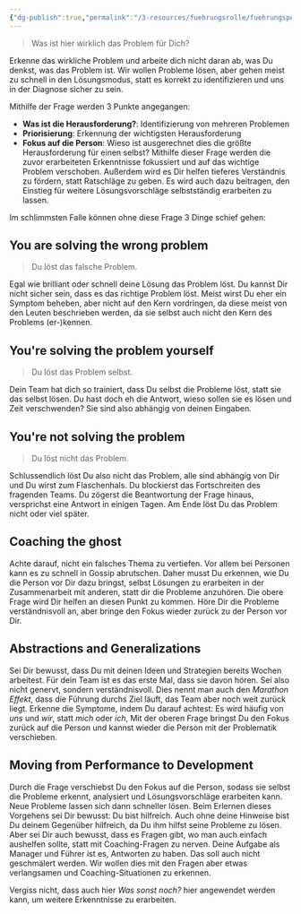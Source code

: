 ```yaml
---
{"dg-publish":true,"permalink":"/3-resources/fuehrungsrolle/fuehrungspersoenlichkeit/the-coaching-habit-von-michael-stanier/the-focus-question-whats-the-real-challenge-here-for-you/","title":"The Focus Question: What's the real challenge here for you?","created":"2024-12-08T22:56:59.495+01:00","updated":"2024-12-08T23:31:37.473+01:00"}
---
```



> Was ist hier wirklich das Problem für Dich?

Erkenne das wirkliche Problem und arbeite dich nicht daran ab, was Du denkst, was das Problem ist. Wir wollen Probleme lösen, aber gehen meist zu schnell in den Lösungsmodus, statt es korrekt zu identifizieren und uns in der Diagnose sicher zu sein.

Mithilfe der Frage werden 3 Punkte angegangen:
- **Was ist die Herausforderung?**: Identifizierung von mehreren Problemen
- **Priorisierung**: Erkennung der wichtigsten Herausforderung
- **Fokus auf die Person**: Wieso ist ausgerechnet dies die größte Herausforderung für einen selbst?
Mithilfe dieser Frage werden die zuvor erarbeiteten Erkenntnisse fokussiert und auf das wichtige Problem verschoben. Außerdem wird es Dir helfen tieferes Verständnis zu fördern, statt Ratschläge zu geben. Es wird auch dazu beitragen, den Einstieg für weitere Lösungsvorschläge selbstständig erarbeiten zu lassen.

Im schlimmsten Falle können ohne diese Frage 3 Dinge schief gehen:

## You are solving the wrong problem

> Du löst das falsche Problem.

Egal wie brilliant oder schnell deine Lösung das Problem löst. Du kannst Dir nicht sicher sein, dass es das richtige Problem löst. Meist wirst Du eher ein Symptom beheben, aber nicht auf den Kern vordringen, da diese meist von den Leuten beschrieben werden, da sie selbst auch nicht den Kern des Problems (er-)kennen.

## You're solving the problem yourself

> Du löst das Problem selbst.

Dein Team hat dich so trainiert, dass Du selbst die Probleme löst, statt sie das selbst lösen. Du hast doch eh die Antwort, wieso sollen sie es lösen und Zeit verschwenden? Sie sind also abhängig von deinen Eingaben.

## You're not solving the problem

> Du löst nicht das Problem.

Schlussendlich löst Du also nicht das Problem, alle sind abhängig von Dir und Du wirst zum Flaschenhals. Du blockierst das Fortschreiten des fragenden Teams. Du zögerst die Beantwortung der Frage hinaus, versprichst eine Antwort in einigen Tagen. Am Ende löst Du das Problem nicht oder viel später.

## Coaching the ghost

Achte darauf, nicht ein falsches Thema zu vertiefen. Vor allem bei Personen kann es zu schnell in Gossip abrutschen. Daher musst Du erkennen, wie Du die Person vor Dir dazu bringst, selbst Lösungen zu erarbeiten in der Zusammenarbeit mit anderen, statt dir die Probleme anzuhören. Die obere Frage wird Dir helfen an diesen Punkt zu kommen. Höre Dir die Probleme verständnisvoll an, aber bringe den Fokus wieder zurück zu der Person vor Dir.

## Abstractions and Generalizations

Sei Dir bewusst, dass Du mit deinen Ideen und Strategien bereits Wochen arbeitest. Für dein Team ist es das erste Mal, dass sie davon hören. Sei also nicht genervt, sondern verständnisvoll. Dies nennt man auch den *Marathon Effekt*, dass die Führung durchs Ziel läuft, das Team aber noch weit zurück liegt. Erkenne die Symptome, indem Du darauf achtest: Es wird häufig von *uns* und *wir*, statt *mich* oder *ich*,
Mit der oberen Frage bringst Du den Fokus zurück auf die Person und kannst wieder die Person mit der Problematik verschieben.

## Moving from Performance to Development

Durch die Frage verschiebst Du den Fokus auf die Person, sodass sie selbst die Probleme erkennt, analysiert und Lösungsvorschläge erarbeiten kann. Neue Probleme lassen sich dann schneller lösen.
Beim Erlernen dieses Vorgehens sei Dir bewusst: Du bist hilfreich. Auch ohne deine Hinweise bist Du deinem Gegenüber hilfreich, da Du ihm hilfst seine Probleme zu lösen. Aber sei Dir auch bewusst, dass es Fragen gibt, wo man auch einfach aushelfen sollte, statt mit Coaching-Fragen zu nerven. Deine Aufgabe als Manager und Führer ist es, Antworten zu haben. Das soll auch nicht geschmälert werden. Wir wollen dies mit den Fragen aber etwas verlangsamen und Coaching-Situationen zu erkennen.

Vergiss nicht, dass auch hier *Was sonst noch?* hier angewendet werden kann, um weitere Erkenntnisse zu erarbeiten.
